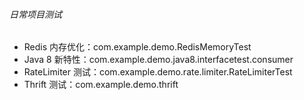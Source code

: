 ###### 日常项目测试
* Redis 内存优化：com.example.demo.RedisMemoryTest
* Java 8 新特性：com.example.demo.java8.interfacetest.consumer
* RateLimiter 测试：com.example.demo.rate.limiter.RateLimiterTest
* Thrift 测试：com.example.demo.thrift